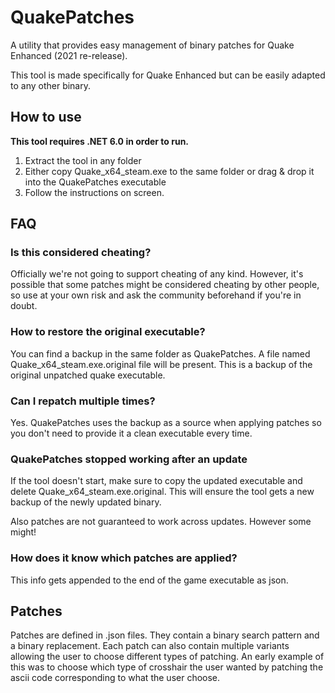 # QuakePatches

A utility that provides easy management of binary patches for Quake Enhanced (2021 re-release).

This tool is made specifically for Quake Enhanced but can be easily adapted to any other binary.

## How to use

**This tool requires .NET 6.0 in order to run.**

1. Extract the tool in any folder
2. Either copy Quake_x64_steam.exe to the same folder or drag & drop it into the QuakePatches executable
3. Follow the instructions on screen.

## FAQ

### **Is this considered cheating?**
Officially we're not going to support cheating of any kind. However, it's possible that some patches might be considered cheating by other people, so use at your own risk and ask the community beforehand if you're in doubt.

### **How to restore the original executable?**
You can find a backup in the same folder as QuakePatches. A file named Quake_x64_steam.exe.original file will be present. This is a backup of the original unpatched quake executable.

### **Can I repatch multiple times?**
Yes. QuakePatches uses the backup as a source when applying patches so you don't need to provide it a clean executable every time.

### **QuakePatches stopped working after an update**
If the tool doesn't start, make sure to copy the updated executable and delete Quake_x64_steam.exe.original. This will ensure the tool gets a new backup of the newly updated binary.

Also patches are not guaranteed to work across updates. However some might!

### **How does it know which patches are applied?**
This info gets appended to the end of the game executable as json.

## Patches

Patches are defined in .json files. They contain a binary search pattern and a binary replacement. Each patch can also contain multiple variants allowing the user to choose different types of patching. An early example of this was to choose which type of crosshair the user wanted by patching the ascii code corresponding to what the user choose.